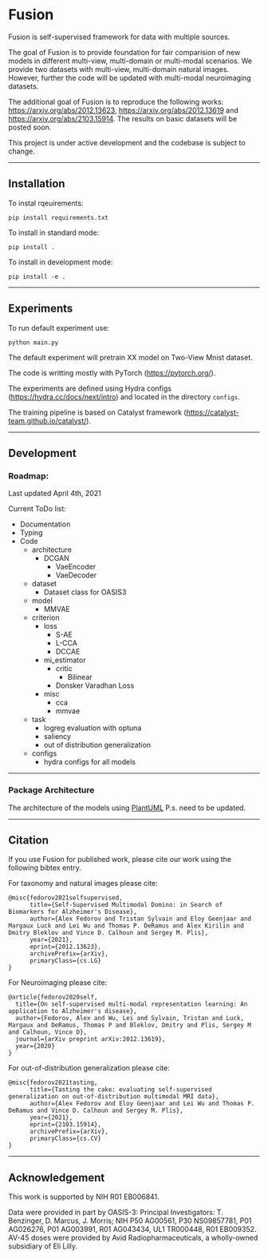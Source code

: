 # Fusion
Fusion is self-supervised framework for data with multiple sources.

The goal of Fusion is to provide foundation for fair comparision of new models in different multi-view, multi-domain or multi-modal scenarios. We provide two datasets with multi-view, multi-domain natural images. However, further the code will be updated with multi-modal neuroimaging datasets.

The additional goal of Fusion is to reproduce the following works:
https://arxiv.org/abs/2012.13623, https://arxiv.org/abs/2012.13619 and https://arxiv.org/abs/2103.15914. The results on basic datasets will be posted soon.

This project is under active development and the codebase is subject to change.

---
## Installation
To instal rqeuirements:
```
pip install requirements.txt
```
To install in standard mode:
```
pip install .
```
To install in development mode:
```
pip install -e .
```
---
## Experiments
To run default experiment use:
```
python main.py
```
The default experiment will pretrain XX model on Two-View Mnist dataset.

The code is writting mostly with PyTorch (https://pytorch.org/).

The experiments are defined using Hydra configs (https://hydra.cc/docs/next/intro) and located in the directory `configs`.

The training pipeline is based on Catalyst framework (https://catalyst-team.github.io/catalyst/).

---
## Development

### Roadmap:
Last updated April 4th, 2021

Current ToDo list:
- Documentation
- Typing
- Code
  - architecture
    - DCGAN
      - VaeEncoder
      - VaeDecoder
  - dataset
    - Dataset class for OASIS3
  - model
    - MMVAE
  - criterion
    - loss
      - S-AE
      - L-CCA
      - DCCAE
    - mi_estimator
      - critic
        - Bilinear
      - Donsker Varadhan Loss
    - misc
      - cca
      - mmvae
  - task
    - logreg evaluation with optuna
    - saliency
    - out of distribution generalization
  - configs
    - hydra configs for all models
---
### Package Architecture

The architecture of the models using [PlantUML](https://plantuml.com/)
P.s. need to be updated.

---
## Citation

If you use Fusion for published work, please cite our work using the following bibtex entry.

For taxonomy and natural images please cite:

```
@misc{fedorov2021selfsupervised,
      title={Self-Supervised Multimodal Domino: in Search of Biomarkers for Alzheimer's Disease},
      author={Alex Fedorov and Tristan Sylvain and Eloy Geenjaar and Margaux Luck and Lei Wu and Thomas P. DeRamus and Alex Kirilin and Dmitry Bleklov and Vince D. Calhoun and Sergey M. Plis},
      year={2021},
      eprint={2012.13623},
      archivePrefix={arXiv},
      primaryClass={cs.LG}
}
```

For Neuroimaging please cite:
```
@article{fedorov2020self,
  title={On self-supervised multi-modal representation learning: An application to Alzheimer's disease},
  author={Fedorov, Alex and Wu, Lei and Sylvain, Tristan and Luck, Margaux and DeRamus, Thomas P and Bleklov, Dmitry and Plis, Sergey M and Calhoun, Vince D},
  journal={arXiv preprint arXiv:2012.13619},
  year={2020}
}
```

For out-of-distribution generalization please cite:
```
@misc{fedorov2021tasting,
      title={Tasting the cake: evaluating self-supervised generalization on out-of-distribution multimodal MRI data},
      author={Alex Fedorov and Eloy Geenjaar and Lei Wu and Thomas P. DeRamus and Vince D. Calhoun and Sergey M. Plis},
      year={2021},
      eprint={2103.15914},
      archivePrefix={arXiv},
      primaryClass={cs.CV}
}
```
---
## Acknowledgement
This work is supported by NIH R01 EB006841.

Data were provided in part by OASIS-3: Principal
Investigators: T. Benzinger, D. Marcus, J. Morris; NIH P50
AG00561, P30 NS09857781, P01 AG026276, P01 AG003991,
R01 AG043434, UL1 TR000448, R01 EB009352. AV-45
doses were provided by Avid Radiopharmaceuticals, a
wholly-owned subsidiary of Eli Lilly.